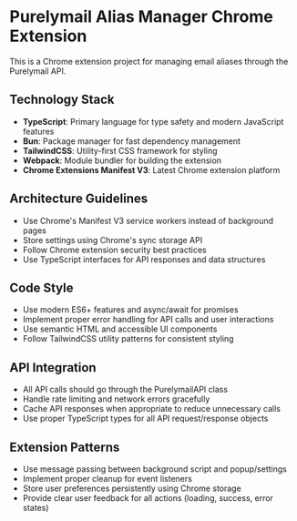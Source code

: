 <!-- Use this file to provide workspace-specific custom instructions to Copilot. For more details, visit https://code.visualstudio.com/docs/copilot/copilot-customization#_use-a-githubcopilotinstructionsmd-file -->

# Purelymail Alias Manager Chrome Extension

This is a Chrome extension project for managing email aliases through the Purelymail API.

## Technology Stack
- **TypeScript**: Primary language for type safety and modern JavaScript features
- **Bun**: Package manager for fast dependency management
- **TailwindCSS**: Utility-first CSS framework for styling
- **Webpack**: Module bundler for building the extension
- **Chrome Extensions Manifest V3**: Latest Chrome extension platform

## Architecture Guidelines
- Use Chrome's Manifest V3 service workers instead of background pages
- Store settings using Chrome's sync storage API
- Follow Chrome extension security best practices
- Use TypeScript interfaces for API responses and data structures

## Code Style
- Use modern ES6+ features and async/await for promises
- Implement proper error handling for API calls and user interactions
- Use semantic HTML and accessible UI components
- Follow TailwindCSS utility patterns for consistent styling

## API Integration
- All API calls should go through the PurelymailAPI class
- Handle rate limiting and network errors gracefully
- Cache API responses when appropriate to reduce unnecessary calls
- Use proper TypeScript types for all API request/response objects

## Extension Patterns
- Use message passing between background script and popup/settings
- Implement proper cleanup for event listeners
- Store user preferences persistently using Chrome storage
- Provide clear user feedback for all actions (loading, success, error states)
